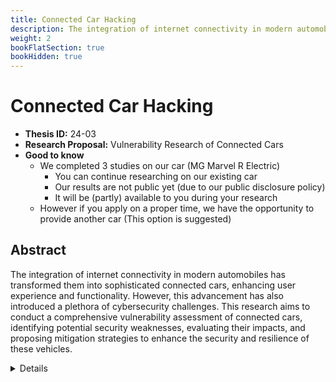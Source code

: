 ```yaml
---
title: Connected Car Hacking
description: The integration of internet connectivity in modern automobiles has transformed them into sophisticated connected cars, enhancing user experience and functionality. However, this advancement has also introduced a plethora of cybersecurity challenges. This research aims to conduct a comprehensive vulnerability assessment of connected cars, identifying potential security weaknesses, evaluating their impacts, and proposing mitigation strategies to enhance the security and resilience of these vehicles.
weight: 2
bookFlatSection: true
bookHidden: true
---
```


# Connected Car Hacking

- **Thesis ID:** 24-03
- **Research Proposal:** Vulnerability Research of Connected Cars
- **Good to know**
  - We completed 3 studies on our car (MG Marvel R Electric)
    - You can continue researching on our existing car
    - Our results are not public yet (due to our public disclosure policy)
    - It will be (partly) available to you during your research
  - However if you apply on a proper time, we have the opportunity to provide another car (This option is suggested)

## Abstract

The integration of internet connectivity in modern automobiles has transformed them into sophisticated connected cars, enhancing user experience and functionality. However, this advancement has also introduced a plethora of cybersecurity challenges. This research aims to conduct a comprehensive vulnerability assessment of connected cars, identifying potential security weaknesses, evaluating their impacts, and proposing mitigation strategies to enhance the security and resilience of these vehicles.

<details>
<summary>Details</summary>

## 1. Introduction

### 1.1 Background
The automotive industry is witnessing a rapid evolution with the advent of connected cars. These vehicles leverage internet connectivity to offer advanced features such as real-time navigation, remote diagnostics, infotainment systems, and autonomous driving capabilities. However, the increased connectivity also opens up new avenues for cyber-attacks, potentially compromising vehicle safety, user privacy, and public security.

### 1.2 Problem Statement
Connected cars, while offering numerous benefits, are susceptible to various cyber threats. Vulnerabilities in their complex network of electronic control units (ECUs), communication interfaces, and software systems can be exploited by malicious actors. This research seeks to uncover such vulnerabilities within connected cars, assess their potential impact, and propose robust security measures to mitigate these risks.

### 1.3 Objectives
1. To identify and categorize potential vulnerabilities in connected car systems.
2. To evaluate the impact of identified vulnerabilities on vehicle safety, user privacy, and public security.
3. To propose mitigation strategies to address the identified vulnerabilities.
4. To contribute to the development of more secure connected car architectures.

## 2. Literature Review

### 2.1 Connected Car Systems
An overview of connected car technologies, including their architecture, communication protocols, and key components such as ECUs, sensors, and infotainment systems.

### 2.2 Cyber Threats to Connected Cars
Detailed examination of known cyber threats and attack vectors targeting connected cars, including remote code execution, man-in-the-middle attacks, and physical tampering.

### 2.3 Vulnerability Assessment Methodologies
Review of methodologies and frameworks used in vulnerability assessment of connected systems, including static and dynamic analysis, penetration testing, and threat modeling.

## 3. Research Methodology

### 3.1 Phase 1: Preliminary Analysis
1. **System Analysis**: Comprehensive analysis of connected car architectures, focusing on hardware components, communication interfaces, and software systems.
2. **Threat Modeling**: Development of threat models to identify potential attack vectors and scenarios.

### 3.2 Phase 2: Vulnerability Identification
1. **Static Analysis**: Examination of the software codebase and configuration files for security flaws.
2. **Dynamic Analysis**: Monitoring the behavior of connected car systems under normal and abnormal conditions to identify security weaknesses.
3. **Penetration Testing**: Conducting ethical hacking attempts to exploit identified vulnerabilities, focusing on remote and physical attack vectors.

### 3.3 Phase 3: Impact Evaluation
1. **Risk Assessment**: Evaluating the severity and potential impact of each identified vulnerability on vehicle safety, user privacy, and public security.
2. **Scenario Analysis**: Simulating potential attack scenarios to understand the practical implications of the vulnerabilities.

### 3.4 Phase 4: Mitigation and Recommendations
1. **Mitigation Strategies**: Proposing technical solutions to address the identified vulnerabilities, including software patches, hardware modifications, and improved communication protocols.
2. **Best Practices**: Developing a set of best practices for the design, development, and deployment of secure connected car systems.

### 3.5 Phase 5: Validation and Testing
1. **Implementation of Mitigations**: Implementing the proposed solutions and testing their effectiveness.
2. **Re-evaluation**: Conducting a second round of vulnerability assessments to ensure the mitigations are effective and the system is secure.

## 4. Expected Outcomes

1. **Comprehensive Vulnerability Report**: Detailed documentation of identified vulnerabilities, their impact, and potential mitigation strategies.
2. **Enhanced Security Protocols**: Development of improved security protocols and best practices for connected car systems.
3. **Academic Contributions**: Publication of findings in academic journals and conferences to contribute to the body of knowledge in cybersecurity.

## 5. Timeline

A tentative timeline.

| Phase                        | Duration   |
|------------------------------|------------|
| Preliminary Analysis         | 1 months   |
| Vulnerability Identification | 4 months   |
| Impact Evaluation            | 1 week   |
| Mitigation and Recommendations| 1 week   |
| Validation and Testing       | 1 week   |
| Thesis Writing and Submission| 2 weeks    |

## 6. Conclusion

This research aims to enhance the security of connected cars by identifying and mitigating vulnerabilities in their systems. Through rigorous analysis and testing, this study will contribute to the development of more secure, reliable, and trustworthy connected car architectures, ultimately fortifying the cybersecurity landscape of the automotive industry.

## 7. References

1. Literature on connected car technologies and cybersecurity.
2. Documentation on automotive communication protocols and standards.
3. Research papers and articles on vulnerability assessment methodologies and best practices.
4. [Car Hacking: For Poories](https://ioactive.com/wp-content/uploads/pdfs/IOActive_Car_Hacking_Poories.pdf)
5. [Revving Up: The Journey to Pwn2Own Automotive 2024](https://www.nccgroup.com/media/h41lavk2/romhack-revving-up_the-journey-to-pwn2own-automotive-2024.pdf)

</details>
